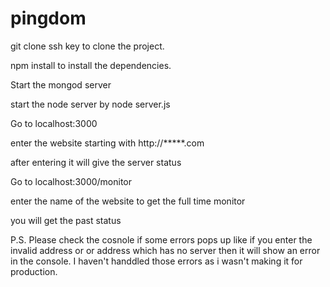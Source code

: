 # pingdom

git clone ssh key to clone the project.

npm install to install the dependencies.

Start the mongod server

start the node server by node server.js

Go to localhost:3000

enter the website starting with http://*****.com

after entering it will give the server status

Go to localhost:3000/monitor

enter the name of the website to get the full time monitor 

you will get the past status 

P.S. Please check the cosnole if some errors pops up like if you enter the invalid address or or address which has no server then it will show an error in the console.
I haven't handdled those errors as i wasn't making it for production.
